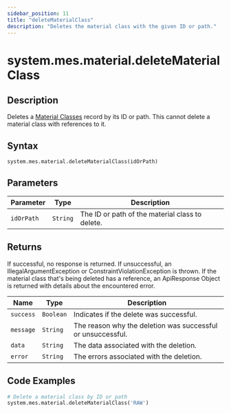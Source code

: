 ```yaml
---
sidebar_position: 11
title: "deleteMaterialClass"
description: "Deletes the material class with the given ID or path."
---
```


# system.mes.material.deleteMaterialClass

## Description

Deletes a [Material Classes](../../data-model/material-model/material-class) record by its ID or path.
This cannot delete a material class with references to it.

## Syntax

```python
system.mes.material.deleteMaterialClass(idOrPath)
```

## Parameters

| Parameter  | Type     | Description                                     |
| ---------- | -------- | ----------------------------------------------- |
| `idOrPath` | `String` | The ID or path of the material class to delete. |

## Returns

If successful, no response is returned. If unsuccessful, an IllegalArgumentException or ConstraintViolationException is thrown.
If the material class that's being deleted has a reference, an ApiResponse Object is returned with details about the encountered error.

| Name      | Type      | Description                                                 |
| --------- | --------- | ----------------------------------------------------------- |
| `success` | `Boolean` | Indicates if the delete was successful.                     |
| `message` | `String`  | The reason why the deletion was successful or unsuccessful. |
| `data`    | `String`  | The data associated with the deletion.                      |
| `error`   | `String`  | The errors associated with the deletion.                    |

## Code Examples

```python
# Delete a material class by ID or path
system.mes.material.deleteMaterialClass('RAW')
```
